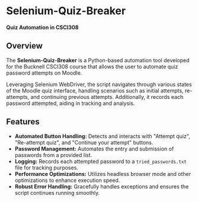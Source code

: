 # Selenium-Quiz-Breaker

**Quiz Automation in CSCI308**

## Overview

The **Selenium-Quiz-Breaker** is a Python-based automation tool developed for the Bucknell CSCI308 course that allows the user to automate quiz password attempts on Moodle. 

Leveraging Selenium WebDriver, the script navigates through various states of the Moodle quiz interface, handling scenarios such as initial attempts, re-attempts, and continuing previous attempts. Additionally, it records each password attempted, aiding in tracking and analysis.

## Features

- **Automated Button Handling:** Detects and interacts with "Attempt quiz", "Re-attempt quiz", and "Continue your attempt" buttons.
- **Password Management:** Automates the entry and submission of passwords from a provided list.
- **Logging:** Records each attempted password to a `tried_passwords.txt` file for tracking purposes.
- **Performance Optimizations:** Utilizes headless browser mode and other optimizations to enhance execution speed.
- **Robust Error Handling:** Gracefully handles exceptions and ensures the script continues running smoothly.
